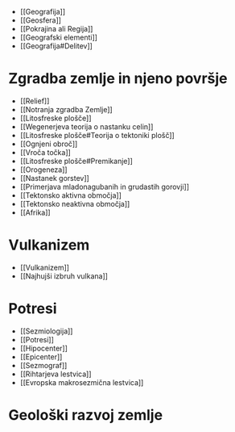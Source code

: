 - [[Geografija]]
- [[Geosfera]]
- [[Pokrajina ali Regija]]
- [[Geografski elementi]]
- [[Geografija#Delitev]]
# Zgradba zemlje in njeno površje
- [[Relief]]
- [[Notranja zgradba Zemlje]]
- [[Litosfreske plošče]]
- [[Wegenerjeva teorija o nastanku celin]]
- [[Litosfreske plošče#Teorija o tektoniki plošč]]
- [[Ognjeni obroč]]
- [[Vroča točka]]
- [[Litosfreske plošče#Premikanje]]
- [[Orogeneza]]
- [[Nastanek gorstev]]
- [[Primerjava mladonagubanih in grudastih gorovji]]
- [[Tektonsko aktivna območja]]
- [[Tektonsko neaktivna območja]]
- [[Afrika]]
# Vulkanizem
- [[Vulkanizem]]
- [[Najhujši izbruh vulkana]]
# Potresi
- [[Sezmiologija]]
- [[Potresi]]
- [[Hipocenter]]
- [[Epicenter]]
- [[Sezmograf]]
- [[Rihtarjeva lestvica]]
- [[Evropska makrosezmična lestvica]]
# Geološki razvoj zemlje

